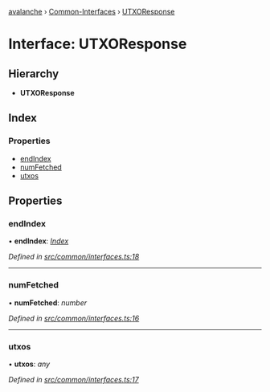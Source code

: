 [avalanche](../README.md) › [Common-Interfaces](../modules/common_interfaces.md) › [UTXOResponse](common_interfaces.utxoresponse.md)

# Interface: UTXOResponse

## Hierarchy

* **UTXOResponse**

## Index

### Properties

* [endIndex](common_interfaces.utxoresponse.md#endindex)
* [numFetched](common_interfaces.utxoresponse.md#numfetched)
* [utxos](common_interfaces.utxoresponse.md#utxos)

## Properties

###  endIndex

• **endIndex**: *[Index](common_interfaces.index.md)*

*Defined in [src/common/interfaces.ts:18](https://github.com/ava-labs/avalanchejs/blob/f2c4a10/src/common/interfaces.ts#L18)*

___

###  numFetched

• **numFetched**: *number*

*Defined in [src/common/interfaces.ts:16](https://github.com/ava-labs/avalanchejs/blob/f2c4a10/src/common/interfaces.ts#L16)*

___

###  utxos

• **utxos**: *any*

*Defined in [src/common/interfaces.ts:17](https://github.com/ava-labs/avalanchejs/blob/f2c4a10/src/common/interfaces.ts#L17)*
